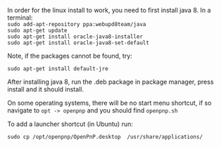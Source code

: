 In order for the linux install to work, you need to first install java 8. In a terminal:  
`sudo add-apt-repository ppa:webupd8team/java`  
`sudo apt-get update`  
`sudo apt-get install oracle-java8-installer`  
`sudo apt-get install oracle-java8-set-default`  

Note, if the packages cannot be found, try:
```
sudo apt-get install default-jre
```

After installing java 8, run the .deb package in package manager, press install and it should install.

On some operating systems, there will be no start menu shortcut, if so navigate to `opt -> openpnp` and you should find `openpnp.sh`

To add a launcher shortcut (in Ubuntu) run:

```
sudo cp /opt/openpnp/OpenPnP.desktop  /usr/share/applications/
```
